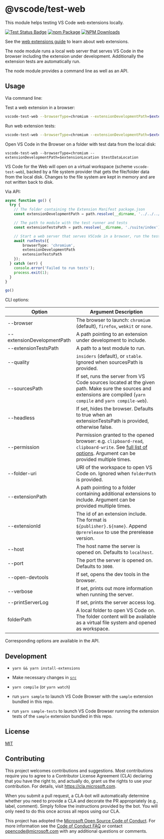 # @vscode/test-web

This module helps testing VS Code web extensions locally.

[![Test Status Badge](https://github.com/microsoft/vscode-test-web/workflows/Tests/badge.svg)](https://github.com/microsoft/vscode-test-web/actions/workflows/tests.yml)
[![npm Package](https://img.shields.io/npm/v/@vscode/test-web.svg?style=flat-square)](https://www.npmjs.org/package/@vscode/test-web)
[![NPM Downloads](https://img.shields.io/npm/dm/@vscode/test-web.svg)](https://npmjs.org/package/@vscode/test-web)


See the [web extensions guide](https://code.visualstudio.com/api/extension-guides/web-extensions) to learn about web extensions.

The node module runs a local web server that serves VS Code in the browser including the extension under development. Additionally the extension tests are automatically run.

The node module provides a command line as well as an API.

## Usage

Via command line:

Test a web extension in a browser:

```sh
vscode-test-web --browserType=chromium --extensionDevelopmentPath=$extensionLocation
```

Run web extension tests:

```sh
vscode-test-web --browserType=chromium --extensionDevelopmentPath=$extensionLocation --extensionTestsPath=$extensionLocation/dist/web/test/suite/index.js
```

Open VS Code in the Browser on a folder with test data from the local disk:

```
vscode-test-web --browserType=chromium --extensionDevelopmentPath=$extensionLocation $testDataLocation
```

VS Code for the Web will open on a virtual workspace (scheme `vscode-test-web`), backed by a file system provider that gets the file/folder data from the local disk. Changes to the file system are kept in memory and are not written back to disk.

Via API:

```ts
async function go() {
  try {
    // The folder containing the Extension Manifest package.json
    const extensionDevelopmentPath = path.resolve(__dirname, '../../../');

    // The path to module with the test runner and tests
    const extensionTestsPath = path.resolve(__dirname, './suite/index');

    // Start a web server that serves VSCode in a browser, run the tests
    await runTests({
		browserType: 'chromium',
		extensionDevelopmentPath
		extensionTestsPath
	});
  } catch (err) {
    console.error('Failed to run tests');
    process.exit(1);
  }
}

go()
```

CLI options:

|Option|Argument Description|
|-----|-----|
| --browser | The browser to launch: `chromium` (default), `firefox`, `webkit` or `none`. |
| --extensionDevelopmentPath | A path pointing to an extension under development to include. |
| --extensionTestsPath | A path to a test module to run. |
| --quality | `insiders` (default),  or `stable`. Ignored when sourcesPath is provided. |
| --sourcesPath | If set, runs the server from VS Code sources located at the given path. Make sure the sources and extensions are compiled (`yarn compile` and `yarn compile-web`). |
| --headless | If set, hides the browser. Defaults to true when an extensionTestsPath is provided, otherwise false. |
| --permission | Permission granted to the opened browser: e.g. `clipboard-read`, `clipboard-write`.  See [full list of options](https://playwright.dev/docs/api/class-browsercontext#browser-context-grant-permissions). Argument can be provided multiple times. |
| --folder-uri | URI of the workspace to open VS Code on. Ignored when `folderPath` is provided. |
| --extensionPath | A path pointing to a folder containing additional extensions to include. Argument can be provided multiple times. |
| --extensionId | The id of an extension include. The format is `${publisher}.${name}`. Append `@prerelease` to use the prerelease version. |
| --host | The host name the server is opened on. Defaults to `localhost`. |
| --port | The port the server is opened on. Defaults to `3000`. |
| --open-devtools | If set, opens the dev tools in the browser. |
| --verbose | If set, prints out more information when running the server. |
| --printServerLog | If set, prints the server access log. |
| folderPath |  A local folder to open VS Code on. The folder content will be available as a virtual file system and opened as workspace. |

Corresponding options are available in the API.

## Development

- `yarn && yarn install-extensions`
- Make necessary changes in [`src`](./src)
- `yarn compile` (or `yarn watch`)

- run `yarn sample` to launch VS Code Browser with the `sample` extension bundled in this repo.

- run `yarn sample-tests` to launch VS Code Browser running the extension tests of the  `sample` extension bundled in this repo.


## License

[MIT](LICENSE)

## Contributing

This project welcomes contributions and suggestions. Most contributions require you to agree to a
Contributor License Agreement (CLA) declaring that you have the right to, and actually do, grant us
the rights to use your contribution. For details, visit https://cla.microsoft.com.

When you submit a pull request, a CLA-bot will automatically determine whether you need to provide
a CLA and decorate the PR appropriately (e.g., label, comment). Simply follow the instructions
provided by the bot. You will only need to do this once across all repos using our CLA.

This project has adopted the [Microsoft Open Source Code of Conduct](https://opensource.microsoft.com/codeofconduct/).
For more information see the [Code of Conduct FAQ](https://opensource.microsoft.com/codeofconduct/faq/) or
contact [opencode@microsoft.com](mailto:opencode@microsoft.com) with any additional questions or comments.
